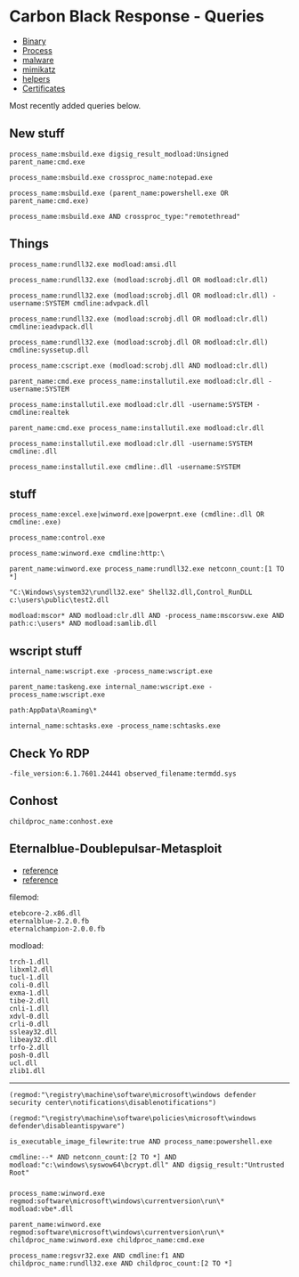 # Carbon Black Response - Queries

* [Binary](binary.md)
* [Process](process.md)
* [malware](emotet.md)
* [mimikatz](mimikatz.md)
* [helpers](helpers.md)
* [Certificates](certs.md)

Most recently added queries below.

## New stuff

`process_name:msbuild.exe digsig_result_modload:Unsigned parent_name:cmd.exe`

`process_name:msbuild.exe crossproc_name:notepad.exe`

`process_name:msbuild.exe (parent_name:powershell.exe OR parent_name:cmd.exe)`

`process_name:msbuild.exe AND crossproc_type:"remotethread"`



## Things

 `process_name:rundll32.exe modload:amsi.dll`

`process_name:rundll32.exe (modload:scrobj.dll OR modload:clr.dll)`

`process_name:rundll32.exe (modload:scrobj.dll OR modload:clr.dll) -username:SYSTEM cmdline:advpack.dll`

`process_name:rundll32.exe (modload:scrobj.dll OR modload:clr.dll)  cmdline:ieadvpack.dll`

`process_name:rundll32.exe (modload:scrobj.dll OR modload:clr.dll)  cmdline:syssetup.dll`

`process_name:cscript.exe (modload:scrobj.dll AND modload:clr.dll)`

`parent_name:cmd.exe process_name:installutil.exe modload:clr.dll -username:SYSTEM`

`process_name:installutil.exe modload:clr.dll -username:SYSTEM -cmdline:realtek`

`parent_name:cmd.exe process_name:installutil.exe modload:clr.dll`

`process_name:installutil.exe modload:clr.dll -username:SYSTEM cmdline:.dll`

`process_name:installutil.exe cmdline:.dll -username:SYSTEM`


## stuff

`process_name:excel.exe|winword.exe|powerpnt.exe (cmdline:.dll OR cmdline:.exe)`

`process_name:control.exe`

`process_name:winword.exe cmdline:http:\`

`parent_name:winword.exe process_name:rundll32.exe netconn_count:[1 TO *]`

`"C:\Windows\system32\rundll32.exe" Shell32.dll,Control_RunDLL c:\users\public\test2.dll`


`modload:mscor* AND modload:clr.dll AND -process_name:mscorsvw.exe AND path:c:\users* AND modload:samlib.dll`


## wscript stuff

`internal_name:wscript.exe -process_name:wscript.exe`

`parent_name:taskeng.exe internal_name:wscript.exe -process_name:wscript.exe`

`path:AppData\Roaming\*`

`internal_name:schtasks.exe -process_name:schtasks.exe`

## Check Yo RDP

`-file_version:6.1.7601.24441 observed_filename:termdd.sys`

## Conhost

`childproc_name:conhost.exe`


## Eternalblue-Doublepulsar-Metasploit

- [reference](https://github.com/ElevenPaths/Eternalblue-Doublepulsar-Metasploit/tree/master/deps)
- [reference](https://gist.github.com/misterch0c/08829bc65b208609d455a9f4aeaa2a6c)

filemod:
```
etebcore-2.x86.dll  
eternalblue-2.2.0.fb  
eternalchampion-2.0.0.fb
```

modload:
```
trch-1.dll
libxml2.dll
tucl-1.dll
coli-0.dll
exma-1.dll
tibe-2.dll
cnli-1.dll
xdvl-0.dll
crli-0.dll
ssleay32.dll
libeay32.dll
trfo-2.dll
posh-0.dll
ucl.dll
zlib1.dll
```
_______

`(regmod:"\registry\machine\software\microsoft\windows defender security center\notifications\disablenotifications")`

`(regmod:"\registry\machine\software\policies\microsoft\windows defender\disableantispyware")`

`is_executable_image_filewrite:true AND process_name:powershell.exe`

`cmdline:--* AND netconn_count:[2 TO *] AND modload:"c:\windows\syswow64\bcrypt.dll" AND digsig_result:"Untrusted Root"`

###

`process_name:winword.exe regmod:software\microsoft\windows\currentversion\run\* modload:vbe*.dll`

`parent_name:winword.exe regmod:software\microsoft\windows\currentversion\run\* childproc_name:winword.exe childproc_name:cmd.exe`

`process_name:regsvr32.exe AND cmdline:f1 AND childproc_name:rundll32.exe AND childproc_count:[2 TO *]`

